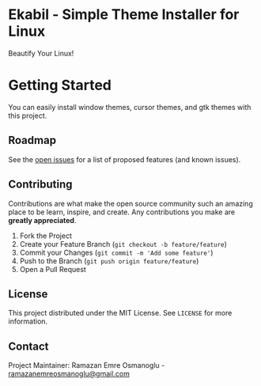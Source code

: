 # Ekabil - Simple Theme Installer for Linux

Beautify Your Linux!

# Getting Started

You can easily install window themes, cursor themes, and gtk themes with this project.

## Roadmap

See the [open issues](https://github.com/ramazanemreosmanoglu/ekabil/issues) for a list of proposed features (and known issues).

## Contributing

Contributions are what make the open source community such an amazing place to be learn, inspire, and create. Any contributions you make are **greatly appreciated**.

1. Fork the Project
2. Create your Feature Branch (`git checkout -b feature/feature`)
3. Commit your Changes (`git commit -m 'Add some feature'`)
4. Push to the Branch (`git push origin feature/feature`)
5. Open a Pull Request

<!-- LICENSE -->
## License

This project distributed under the MIT License. See `LICENSE` for more information.


<!-- CONTACT -->
## Contact

Project Maintainer: Ramazan Emre Osmanoglu - ramazanemreosmanoglu@gmail.com
